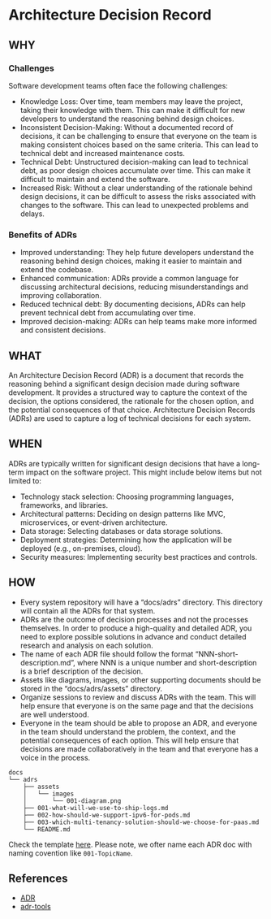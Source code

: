 # Architecture Decision Record

## WHY
### Challenges
Software development teams often face the following challenges:

- Knowledge Loss: Over time, team members may leave the project, taking their knowledge with them. This can make it difficult for new developers to understand the reasoning behind design choices.
- Inconsistent Decision-Making: Without a documented record of decisions, it can be challenging to ensure that everyone on the team is making consistent choices based on the same criteria. This can lead to technical debt and increased maintenance costs.
- Technical Debt: Unstructured decision-making can lead to technical debt, as poor design choices accumulate over time. This can make it difficult to maintain and extend the software.
- Increased Risk: Without a clear understanding of the rationale behind design decisions, it can be difficult to assess the risks associated with changes to the software. This can lead to unexpected problems and delays.

### Benefits of ADRs
- Improved understanding: They help future developers understand the reasoning behind design choices, making it easier to maintain and extend the codebase.
- Enhanced communication: ADRs provide a common language for discussing architectural decisions, reducing misunderstandings and improving collaboration.
- Reduced technical debt: By documenting decisions, ADRs can help prevent technical debt from accumulating over time.
- Improved decision-making: ADRs can help teams make more informed and consistent decisions.

## WHAT
An Architecture Decision Record (ADR) is a document that records the reasoning behind a significant design decision made during software development. It provides a structured way to capture the context of the decision, the options considered, the rationale for the chosen option, and the potential consequences of that choice. Architecture Decision Records (ADRs) are used to capture a log of technical decisions for each system.

## WHEN
ADRs are typically written for significant design decisions that have a long-term impact on the software project. This might include below items but not limited to:

- Technology stack selection: Choosing programming languages, frameworks, and libraries.
- Architectural patterns: Deciding on design patterns like MVC, microservices, or event-driven architecture.
- Data storage: Selecting databases or data storage solutions.
- Deployment strategies: Determining how the application will be deployed (e.g., on-premises, cloud).
- Security measures: Implementing security best practices and controls.


## HOW
- Every system repository will have a “docs/adrs” directory. This directory will contain all the ADRs for that system.
- ADRs are the outcome of decision processes and not the processes themselves. In order to produce a high-quality and detailed ADR, you need to explore possible solutions in advance and conduct detailed research and analysis on each solution.  
- The name of each ADR file should follow the format “NNN-short-description.md”, where NNN is a unique number and short-description is a brief description of the decision.
- Assets like diagrams, images, or other supporting documents should be stored in the “docs/adrs/assets” directory.
- Organize sessions to review and discuss ADRs with the team. This will help ensure that everyone is on the same page and that the decisions are well understood.
- Everyone in the team should be able to propose an ADR, and everyone in the team should understand the problem, the context, and the potential consequences of each option. This will help ensure that decisions are made collaboratively in the team and that everyone has a voice in the process.

```
docs
└── adrs
    ├── assets
    │   └── images
    │       └── 001-diagram.png
    ├── 001-what-will-we-use-to-ship-logs.md
    ├── 002-how-should-we-support-ipv6-for-pods.md
    ├── 003-which-multi-tenancy-solution-should-we-choose-for-paas.md
    └── README.md
```

Check the template [here](./ch01-01-01-adr-template.md). Please note, we ofter name each ADR doc with naming covention like `001-TopicName`.

## References
- [ADR](https://www.thoughtworks.com/radar/techniques/lightweight-architecture-decision-records)
- [adr-tools](https://github.com/npryce/adr-tools)
